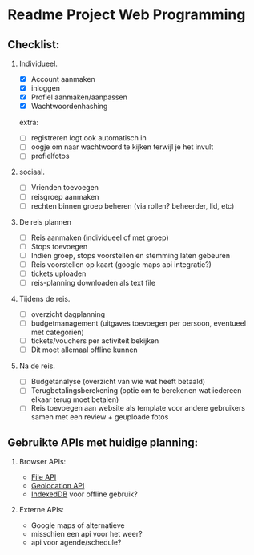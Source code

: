 # Readme Project Web Programming

## Checklist:

1. Individueel.

    - [x] Account aanmaken 
    - [x] inloggen
    - [x] Profiel aanmaken/aanpassen
    - [x] Wachtwoordenhashing

    extra:
    - [ ] registreren logt ook automatisch in
    - [ ] oogje om naar wachtwoord te kijken terwijl je het invult
    - [ ] profielfotos
2. sociaal.

    - [ ] Vrienden toevoegen
    - [ ] reisgroep aanmaken
    - [ ] rechten binnen groep beheren (via rollen? beheerder, lid, etc)

3. De reis plannen

    - [ ] Reis aanmaken (individueel of met groep)
    - [ ] Stops toevoegen
    - [ ] Indien groep, stops voorstellen en stemming laten gebeuren
    - [ ] Reis voorstellen op kaart (google maps api integratie?)
    - [ ] tickets uploaden
    - [ ] reis-planning downloaden als text file

4. Tijdens de reis.

    - [ ] overzicht dagplanning
    - [ ] budgetmanagement (uitgaves toevoegen per persoon, eventueel met categorien)
    - [ ] tickets/vouchers per activiteit bekijken
    - [ ] Dit moet allemaal offline kunnen

5. Na de reis.

    - [ ] Budgetanalyse (overzicht van wie wat heeft betaald)
    - [ ] Terugbetalingsberekening (optie om te berekenen wat iedereen elkaar terug moet betalen)
    - [ ] Reis toevoegen aan website als template voor andere gebruikers samen met een review + geuploade fotos

## Gebruikte APIs met huidige planning:

1. Browser APIs:
    - [File API](https://www.example.com)
    - [Geolocation API](https://developer.mozilla.org/en-US/docs/Web/API/Geolocation_API)
    - [IndexedDB](https://developer.mozilla.org/en-US/docs/Web/API/IndexedDB_API) voor offline gebruik?

2. Externe APIs:
    - Google maps of alternatieve
    - misschien een api voor het weer?
    - api voor agende/schedule?
    
